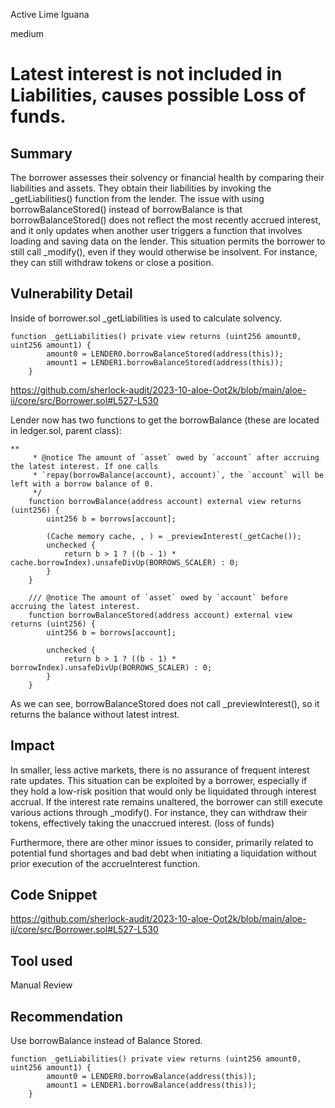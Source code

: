 Active Lime Iguana

medium

# Latest interest is not included in Liabilities, causes possible Loss of funds.
## Summary

The borrower assesses their solvency or financial health by comparing their liabilities and assets. 
They obtain their liabilities by invoking the _getLiabilities() function from the lender. 
The issue with using borrowBalanceStored() instead of borrowBalance is that borrowBalanceStored() does not reflect the most recently accrued interest, 
and it only updates when another user triggers a function that involves loading and saving data on the lender. 
This situation permits the borrower to still call _modify(), even if they would otherwise be insolvent. 
For instance, they can still withdraw tokens or close a position.

## Vulnerability Detail

Inside of borrower.sol _getLiabilities is used to calculate solvency. 

```solidty 
function _getLiabilities() private view returns (uint256 amount0, uint256 amount1) {
        amount0 = LENDER0.borrowBalanceStored(address(this));
        amount1 = LENDER1.borrowBalanceStored(address(this));
    }
```
https://github.com/sherlock-audit/2023-10-aloe-Oot2k/blob/main/aloe-ii/core/src/Borrower.sol#L527-L530

Lender now has two functions to get the borrowBalance (these are located in ledger.sol, parent class):

```solidty 
**
     * @notice The amount of `asset` owed by `account` after accruing the latest interest. If one calls
     * `repay(borrowBalance(account), account)`, the `account` will be left with a borrow balance of 0.
     */
    function borrowBalance(address account) external view returns (uint256) {
        uint256 b = borrows[account];

        (Cache memory cache, , ) = _previewInterest(_getCache());
        unchecked {
            return b > 1 ? ((b - 1) * cache.borrowIndex).unsafeDivUp(BORROWS_SCALER) : 0;
        }
    }

    /// @notice The amount of `asset` owed by `account` before accruing the latest interest.
    function borrowBalanceStored(address account) external view returns (uint256) {
        uint256 b = borrows[account];

        unchecked {
            return b > 1 ? ((b - 1) * borrowIndex).unsafeDivUp(BORROWS_SCALER) : 0;
        }
    }
```

As we can see, borrowBalanceStored does not call _previewInterest(), so it returns the balance without latest intrest. 

## Impact

In smaller, less active markets, there is no assurance of frequent interest rate updates. 
This situation can be exploited by a borrower, especially if they hold a low-risk position that would only be liquidated through interest accrual. 
If the interest rate remains unaltered, the borrower can still execute various actions through _modify(). 
For instance, they can withdraw their tokens, effectively taking the unaccrued interest. (loss of funds)

Furthermore, there are other minor issues to consider, primarily related to potential fund shortages and bad debt when initiating a liquidation without prior execution of the accrueInterest function.

## Code Snippet

https://github.com/sherlock-audit/2023-10-aloe-Oot2k/blob/main/aloe-ii/core/src/Borrower.sol#L527-L530

## Tool used

Manual Review

## Recommendation

Use borrowBalance instead of Balance Stored.

```solidty 
function _getLiabilities() private view returns (uint256 amount0, uint256 amount1) {
        amount0 = LENDER0.borrowBalance(address(this));
        amount1 = LENDER1.borrowBalance(address(this));
    }
```